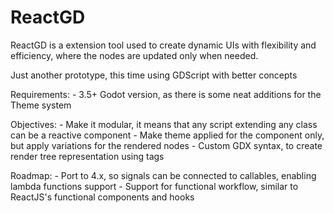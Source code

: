 # ReactGD
ReactGD is a extension tool used to create dynamic UIs with flexibility and efficiency, where the nodes are updated only when needed.

Just another prototype, this time using GDScript with better concepts

Requirements:
    - 3.5+ Godot version, as there is some neat additions for the Theme system

Objectives:
    - Make it modular, it means that any script extending any class can be a reactive component
    - Make theme applied for the component only, but apply variations for the rendered nodes
    - Custom GDX syntax, to create render tree representation using tags

Roadmap:
    - Port to 4.x, so signals can be connected to callables, enabling lambda functions support
    - Support for functional workflow, similar to ReactJS's functional components and hooks


